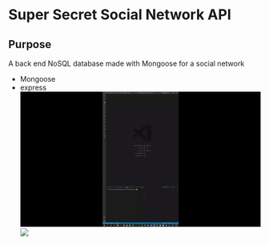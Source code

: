 # Super Secret Social Network API

## Purpose

A back end NoSQL database made with Mongoose for a social network

- Mongoose
- express
  ![](utils/videos/Untitled_%20Jul%2010%202022%206_18%20PM.gif)![](utils/videos/Untitled_%20Jul%2010%202022%206_27%20PM.gif)
